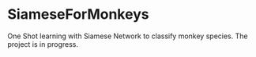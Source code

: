 # SiameseForMonkeys
One Shot learning with Siamese Network to classify monkey species. The project is in progress. 
